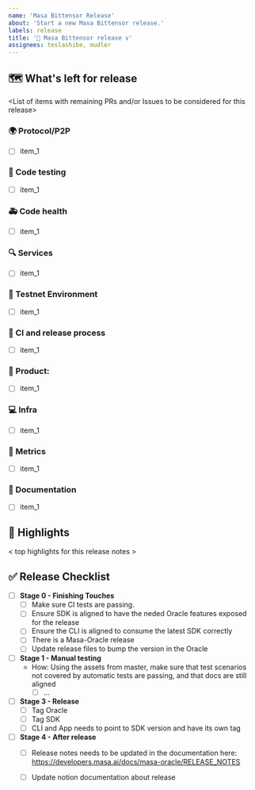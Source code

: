 ```yaml
---
name: 'Masa Bittensor Release'
about: 'Start a new Masa Bittensor release.'
labels: release
title: '📣 Masa Bittensor release v'
assignees: teslashibe, mudler
---
```


## 🗺 What's left for release

<List of items with remaining PRs and/or Issues to be considered for this release>

### 🌍 Protocol/P2P

- [ ] item_1

### :test_tube: Code testing

- [ ] item_1

### 🚑 Code health

- [ ] item_1

### 🔍 Services

- [ ] item_1

###  📡  Testnet Environment

- [ ] item_1

### :robot: CI and release process

- [ ] item_1

### 🎁 Product:

- [ ] item_1

### 💻 Infra

- [ ] item_1

### :crystal_ball: Metrics 

- [ ] item_1

### 📖 Documentation

- [ ] item_1

## 🔦 Highlights

< top highlights for this release notes >

## ✅ Release Checklist

- [ ] **Stage 0 - Finishing Touches**
    - [ ] Make sure CI tests are passing.
    - [ ] Ensure SDK is aligned to have the neded Oracle features exposed for the release
    - [ ] Ensure the CLI is aligned to consume the latest SDK correctly
    - [ ] There is a Masa-Oracle release
    - [ ] Update release files to bump the version in the Oracle
- [ ] **Stage 1 - Manual testing**
  - How: Using the assets from master, make sure that test scenarios not covered by automatic tests are passing, and that docs are still aligned
    - [ ] ...
- [ ] **Stage 3 - Release**
  - [ ] Tag Oracle
  - [ ] Tag SDK
  - [ ] CLI and App needs to point to SDK version and have its own tag
- [ ] **Stage 4 - After release**
  - [ ] Release notes needs to be updated in the documentation here: https://developers.masa.ai/docs/masa-oracle/RELEASE_NOTES
  - [ ] Update notion documentation about release

